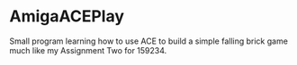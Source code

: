 # AmigaACEPlay

Small program learning how to use ACE to build a simple falling brick game much like my Assignment Two for 159234.

